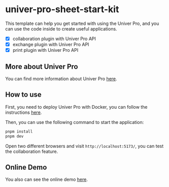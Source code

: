 # univer-pro-sheet-start-kit

This template can help you get started with using the Univer Pro, and you can use the code inside to create useful applications.

- [x] collaboration plugin with Univer Pro API
- [x] exchange plugin with Univer Pro API
- [x] print plugin with Univer Pro API

## More about Univer Pro

You can find more information about Univer Pro [here](https://univer.ai/pro/guides/sheet/introduction).

## How to use

First, you need to deploy Univer Pro with Docker, you can follow the instructions [here](https://univer.ai/pro/guides/sheet/deployment/docker).

Then, you can use the following command to start the application:

```bash
pnpm install
pnpm dev
```

Open two different browsers and visit `http://localhost:5173/`, you can test the collaboration feature.

## Online Demo

You also can see the online demo [here](https://univer.ai/pro-examples/).
